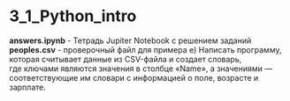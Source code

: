 # 3_1_Python_intro
__answers.ipynb__ - Тетрадь Jupiter Notebook с решением заданий  
__peoples.csv__ - проверочный файл для примера e) Написать программу, которая считывает данные из CSV-файла и создает словарь,  
где ключами являются значения в столбце «Name», а значениями — соответствующие им словари с информацией о поле, возрасте и зарплате.
